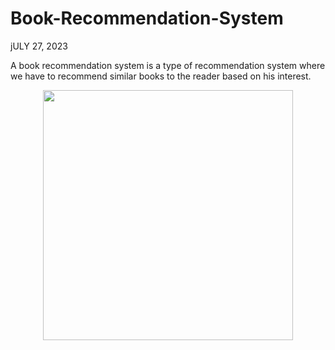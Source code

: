 # Book-Recommendation-System
jULY 27, 2023

A book recommendation system is a type of recommendation system where we have to recommend similar books to the reader based on his interest. 

<div align="center">
    <img src="/screenshots/1.jpg" width="400px"</img> 
</div>



